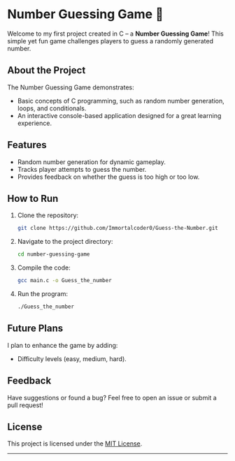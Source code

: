 # **Number Guessing Game** 🎲  

Welcome to my first project created in C – a **Number Guessing Game**! This simple yet fun game challenges players to guess a randomly generated number.  

## **About the Project**  
The Number Guessing Game demonstrates:  
- Basic concepts of C programming, such as random number generation, loops, and conditionals.  
- An interactive console-based application designed for a great learning experience.  

## **Features**  
- Random number generation for dynamic gameplay.  
- Tracks player attempts to guess the number.  
- Provides feedback on whether the guess is too high or too low.  

## **How to Run**  
1. Clone the repository:  
   ```bash  
   git clone https://github.com/Immortalcoder0/Guess-the-Number.git  
   ```  
2. Navigate to the project directory:  
   ```bash  
   cd number-guessing-game  
   ```  
3. Compile the code:  
   ```bash  
   gcc main.c -o Guess_the_number 
   ```  
4. Run the program:  
   ```bash  
   ./Guess_the_number  
   ```  

## **Future Plans**  
I plan to enhance the game by adding:  
- Difficulty levels (easy, medium, hard).   

## **Feedback**  
Have suggestions or found a bug? Feel free to open an issue or submit a pull request!  

## **License**  
This project is licensed under the [MIT License](https://github.com/Immortalcoder0/Guess-the-Number?tab=MIT-1-ov-file#).  

---
